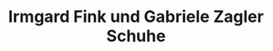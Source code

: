 ---
title: "Irmgard Fink und Gabriele Zagler Schuhe"
url: /pfaffenhofen-a-d-ilm/irmgard-fink-und-gabriele-zagler-schuhe/
shop: Schuhe
---